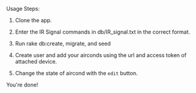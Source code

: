 
Usage Steps: 

1. Clone the app.

2. Enter the IR Signal commands in db/IR_signal.txt in the correct format.

3. Run rake db:create, migrate, and seed

4. Create user and add your airconds using the url and access token of attached device.

5. Change the state of aircond with the `edit` button.


You're done!